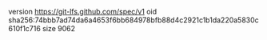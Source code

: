 version https://git-lfs.github.com/spec/v1
oid sha256:74bbb7ad74da6a4653f6bb684978bfb88d4c2921c1b1da220a5830c610f1c716
size 9062
